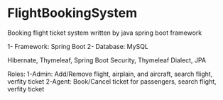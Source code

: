 # FlightBookingSystem
Booking flight ticket system written by java spring boot framework

1- Framework: Spring Boot
2- Database: MySQL

Hibernate, Thymeleaf, Spring Boot Security, Thymeleaf Dialect, JPA

Roles:
1-Admin:  Add/Remove flight, airplain, and aircraft, search flight, verfity ticket
2-Agent:  Book/Cancel ticket for passengers, search flight, verfity ticket


